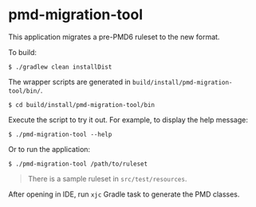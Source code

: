 # pmd-migration-tool

This application migrates a pre-PMD6 ruleset to the new format.

To build:
```
$ ./gradlew clean installDist
```

The wrapper scripts are generated in `build/install/pmd-migration-tool/bin/`.
```
$ cd build/install/pmd-migration-tool/bin
```

Execute the script to try it out. For example, to display the help message:
```
$ ./pmd-migration-tool --help
```
Or to run the application:
```
$ ./pmd-migration-tool /path/to/ruleset
```

> There is a sample ruleset in `src/test/resources`.

After opening in IDE, run `xjc` Gradle task to generate the PMD classes.

